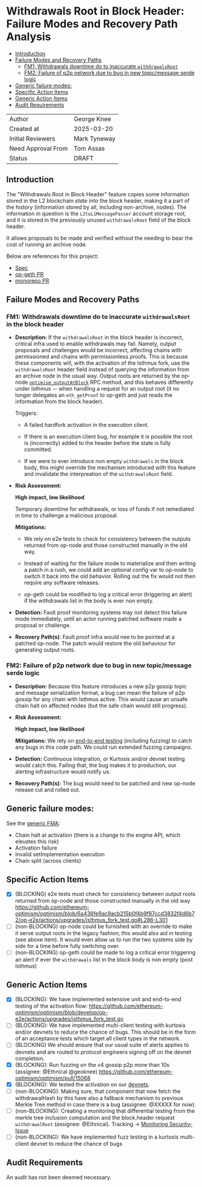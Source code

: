 # Withdrawals Root in Block Header: Failure Modes and Recovery Path Analysis

<!-- START doctoc generated TOC please keep comment here to allow auto update -->
<!-- DON'T EDIT THIS SECTION, INSTEAD RE-RUN doctoc TO UPDATE -->

- [Introduction](#introduction)
- [Failure Modes and Recovery Paths](#failure-modes-and-recovery-paths)
  - [FM1: Withdrawals downtime do to inaccurate `withdrawalsRoot`](#fm1-withdrawals-downtime-do-to-inaccurate-withdrawalsroot)
  - [FM2: Failure of p2p network due to bug in new topic/message serde logic](#fm2-failure-of-p2p-network-due-to-bug-in-new-topicmessage-serde-logic)
- [Generic failure modes:](#generic-failure-modes)
- [Specific Action Items](#specific-action-items)
- [Generic Action Items](#generic-action-items)
- [Audit Requirements](#audit-requirements)

<!-- END doctoc generated TOC please keep comment here to allow auto update -->

|                    |              |
| ------------------ | ------------ |
| Author             | George Knee  |
| Created at         | 2025-03-20   |
| Initial Reviewers  | Mark Tyneway |
| Need Approval From | Tom Assas    |
| Status             | DRAFT        |

## Introduction

The "Withdrawals Root in Block Header" feature copies some information stored in the L2 blockchain _state_ into the block header, making it a part of the history (information stored by all, including non-archive, nodes). The information in question is the `L2toL1MessagePasser` account storage root, and it is stored in the previously unused `withdrawalsRoot` field of the block header.

It allows proposals to be made and verified without the needing to bear the cost of running an archive node.

Below are references for this project:

- [Spec](https://specs.optimism.io/protocol/isthmus/exec-engine.html#l2tol1messagepasser-storage-root-in-header)
- [op-geth PR](https://github.com/ethereum-optimism/op-geth/pull/451)
- [monorepo PR](https://github.com/ethereum-optimism/optimism/pull/13962)

## Failure Modes and Recovery Paths

### FM1: Withdrawals downtime do to inaccurate `withdrawalsRoot` in the block header

- **Description:**
  If the `withdrawalsRoot` in the block header is incorrect, critical infra used to enable withdrawals may fail. Namely, output proposals and challenges would be incorrect, affecting chains with permissioned and chains with permissionless proofs. This is because these components will, with the activation of the Isthmus fork, use the `withdrawalsRoot` header field instead of querying the information from an archive node in the usual way. Output roots are returned by the op-node [`optimism_outputAtBlock`](https://docs.optimism.io/operators/node-operators/json-rpc#optimism_outputatblock) RPC method, and this behaves differently under Isthmus -- when handling a request for an output root (it no longer delegates an `eth_getProof` to op-geth and just reads the information from the block header).

  Triggers:

  - A failed hardfork activation in the execution client.

  - If there is an execution client bug, for example it is possible the root is (incorrectly) added to the header before the state is fully committed.

  - If we were to ever introduce non empty `withdrawals` in the block body, this might override the mechanism introduced with this feature and invalidate the interpreation of the `withdrawalsRoot` field.

- **Risk Assessment:**

  **High impact, low likelihood**

  Temporary downtime for withdrawals, or loss of funds if not remediated in time to challenge a malicious proposal.

  **Mitigations:**

  - We rely on e2e tests to check for consistency between the outputs returned from op-node and those constructed manually in the old way.

  - Instead of waiting for the failure mode to materialize and then writing a patch in a rush, we could add an optional config var to op-node to switch it back into the old behavior. Rolling out the fix would not then require any software releases.

  - op-geth could be modified to log a critical error (triggering an alert) if the withdrawals list in the body is ever non empty.

- **Detection:**
  Fault proof monitoring systems may not detect this failure mode immediately, until an actor running patched software made a proposal or challenge.

- **Recovery Path(s)**:
  Fault proof infra would nee to be pointed at a patched op-node. The patch would restore the old behaviour for generating output roots.

### FM2: Failure of p2p network due to bug in new topic/message serde logic

- **Description:**
  Because this feature introduces a new p2p gossip topic and message serialization format, a bug can mean the failure of p2p gossip for any chain with Isthmus active. This would cause an unsafe chain halt on affected nodes (but the safe chain would still progress).

- **Risk Assessment:**

  **High impact, low likelihood**

  **Mitigations:**
  We rely on [end-to-end testing](https://github.com/ethereum-optimism/optimism/blob/9249efc6343208f69283290fc9c5c8f6e7b243f8/op-service/eth/ssz_test.go#L251) (including fuzzing) to catch any bugs in this code path. We could run extended fuzzing campaigns.

- **Detection:**
  Continuous integration, or Kurtosis and/or devnet testing would catch this. Failing that, the bug makes it to production, our alerting infrastructure would notify us.

- **Recovery Path(s)**:
  The bug would need to be patched and new op-node release cut and rolled out.

## Generic failure modes:

See the [generic FMA](./fma-generic-hardfork.md):

- Chain halt at activation (there is a change to the engine API, which elevates this risk)
- Activation failure
- Invalid setImplementation execution
- Chain split (across clients)

## Specific Action Items

- [x] (BLOCKING) e2e tests must check for consistency between output roots returned from op-node and those constructed manually in the old way https://github.com/ethereum-optimism/optimism/blob/6a436fe9ac9acb215b0f4b9f87ccd3832f4d6b72/op-e2e/actions/upgrades/isthmus_fork_test.go#L286-L301
- [ ] (non-BLOCKING) op-node could be furnished with an override to make it serve output roots in the legacy fashion; this would also aid in testing (see above item). It would even allow us to run the two systems side by side for a time before fully switching over.
- [ ] (non-BLOCKING) op-geth could be made to log a critical error triggering an alert if ever the `withdrawals` list in the block body is non empty (post Isthmus)

## Generic Action Items

- [x] (BLOCKING): We have implemented extensive unit and end-to-end testing of the activation flow: https://github.com/ethereum-optimism/optimism/blob/develop/op-e2e/actions/upgrades/isthmus_fork_test.go
- [ ] (BLOCKING): We have implemented multi-client testing with kurtosis and/or devnets to reduce the chance of bugs. This should be in the form of an acceptance tests which target all client types in the network.
- [ ] (BLOCKING) We should ensure that our usual suite of alerts applies to devnets and are routed to protocol engineers signing off on the devnet completion.
- [x] (BLOCKING): Run fuzzing on the v4 gossip p2p more than 10s (assignee: @Ethnical @geoknee) https://github.com/ethereum-optimism/optimism/pull/15068
- [x] (BLOCKING): We tested the activation on our [devnets](https://devnets.optimism.io/interop-rc-alpha.html).
- [ ] (non-BLOCKING): Making sure, that component that now fetch the withdrawalHash by this have also a fallback mechanism to previous Merkle Tree method in case there is a bug (assignee: @XXXXX for now).
- [ ] (non-BLOCKING): Creating a monitoring that differential testing from the merkle tree inclusion computation and the block.header request `withdrawalRoot` (assignee: @Ethnical). Tracking -> [Monitoring Security-Issue](https://github.com/ethereum-optimism/security-pod/issues/252)
- [ ] (non-BLOCKING): We have implemented fuzz testing in a kurtosis multi-client devnet to reduce the chance of bugs

## Audit Requirements

An audit has not been deemed necessary.

